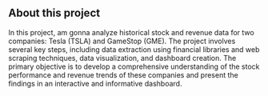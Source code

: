 ##  About this project
In this project, am gonna analyze historical stock and revenue data for two companies: Tesla (TSLA) and GameStop (GME). The project involves several key steps, including data extraction using financial libraries and web scraping techniques, data visualization, and dashboard creation. The primary objective is to develop a comprehensive understanding of the stock performance and revenue trends of these companies and present the findings in an interactive and informative dashboard.
